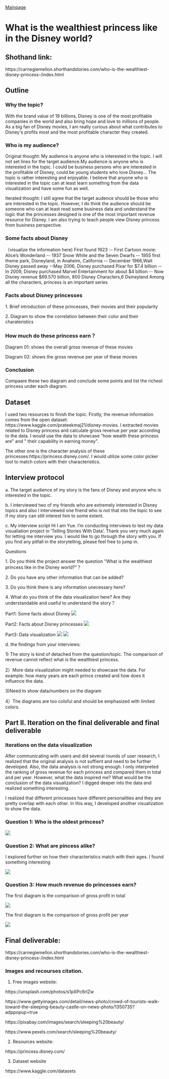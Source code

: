 [Mainpage](/README.md)

# What is the wealthiest princess like in the Disney world?

## Shothand link: 
<p>https://carnegiemellon.shorthandstories.com/who-is-the-wealthiest-disney-princess-/index.html</p>

## Outline

### Why the topic?
With the brand value of 19 billions, Disney is one of the most profitable companies in the world and also bring hope and love to millions of people. As a big fan of Disney movies, I am really curious about what contributes to Disney's profits most and the most profitable character they created.

### Who is my audience?
Original thought: My audience is anyone who is interested in the topic. I will not set lines for the target audience.My audience is anyone who is interested in the topic. I could be business persons who are interested in the profitable of Disney, could be young students who love Disney... The topic is rather interesting and enjoyable. I believe that anyone who is interested in the topic can at least learn somethng from the data visualization and have some fun as well. 

Iterated thought: I still agree that the target audence should be those who are interested in the topic. However, I do think the audience should be someone who can at least read some business data and understand the logic that the princesses designed is one of the most important revenue resource for Disney. I am also trying to teach people view Disney princess from business perspective. 


### Some facts about Disney
（visualize the information here) First found 1923 -- First Cartoon movie: Alice’s Wonderland -- 1937  Snow White and the Seven Dwarfs --  1955 first theme park, Disneyland, in Anaheim, California -- December 1966,Walt Disney passed away 
--May 2006, Disney purchased Pixar for $7.4 billion -- In 2009, Disney purchased Marvel Entertainment for about $4 billion -- Now Disney revenue $69.570 billion, 800 Disney Characters,6 Dsineyland
Among all the characters, princess is an important series

### Facts about Disney princesses
<p>1. Brief introduction of these princesses, their movies and their popularity 
<p>2. Diagram to show the correlation between their color and their charateristics

### How much do these princess earn？
<p>Diagram 01: shows the overall gross revenue of these movies
<p>Diagram 02: shows the gross revenue per year of these movies

### Conclusion
Compaare these two diagram and conclude some points and list the richest princess under each diagram.

## Dataset
<p>I used two resources to finish the topic. Firstly, the revenue information comes from the open dataset: https://www.kaggle.com/prateekmaj21/disney-movies. I extracted movies related to Disney princess and calculate gross revenue per year according to the data. I would use the data to showcase ”how wealth these princess are" and " their capability in earning money". 
<p>The other one is the character analysis of these princesses:https://princess.disney.com/. I would utilize some color picker tool to match colors with their characteristics. 

## Interview protocol
<p>a. The target audience of my story is the fans of Disney and anyone who is interested in the topic. 
<p>b. I interviewed two of my friends who are extremely interested in Disney topics and also I interviewed one friend who is not that into the topic to see if my story can still interest him to some extent.
<p>c. My interview script
Hi I am Yue. I’m conducting interviews to test my data visualiation project in ‘Telling Stories With Data’. Thank you very much again for letting me interview you.
I would like to go through the story with you. If you find any pitfall in the storytelling, please feel free to jump in.
<p><Introduce the outline and content>
<p>Questions
<p> 1. Do you think the project answer the question "What is the wealthiest princess like in the Disney world?“？
<p> 2. Do you have any other information that can be added?
<p> 3. Do you think there is any information unecessary here?
<p> 4. What do you think of the data visualization here? Are they understandable and useful to understand the story？

<p> Part1: Some facts about Disney
 <img src="facts of disney.png"> 

<p> Part2: Facts about Disney princesses 
 <img src="facts of princess.png"> 

<p> Part3: Data visualization
 <img src="total revenue.png">
 <img src="revenue per year.png">
 
d. the findings from your interviews:
<p>1) The story is kind of detached from the question/topic. The comparison of revenue cannot reflect what is the wealthiest princess.
<p>2）More data visualization might needed to showcase the data. For example: how many years are each prince created and how does it influence the data.
<p>3)Need to show data/numbers on the diagram
<p>4）The diagrams are too coloful and should be emphasized with limited colors.
 
 
## Part II. Iteration on the final deliverable and final deliverable



 
### Iterations on the data visualization
After communicating with users and did several rounds of user research, I realized that the original analysis is not suffient and need to be further developed.  Also, the data analysis is not strong enough. I only interpreted the ranking of gross revenue for each princess and compared them in total and per year. However, what the data inspired me? What would be the conclusion of the data visualization? I digged deeper into the data and realized something interesting.
 <p> I realized that different princesses have different personalities and they are pretty overlap with each other. In this way, I developed another visualization to show the data. 
 
 ### Question 1: Who is the oldest princess?
 <div class='tableauPlaceholder' id='viz1596752225907' style='position: relative'><noscript><a href='#'><img alt=' ' src='https:&#47;&#47;public.tableau.com&#47;static&#47;images&#47;pr&#47;princessage&#47;Sheet2&#47;1_rss.png' style='border: none' /></a></noscript><object class='tableauViz'  style='display:none;'><param name='host_url' value='https%3A%2F%2Fpublic.tableau.com%2F' /> <param name='embed_code_version' value='3' /> <param name='site_root' value='' /><param name='name' value='princessage&#47;Sheet2' /><param name='tabs' value='no' /><param name='toolbar' value='yes' /><param name='static_image' value='https:&#47;&#47;public.tableau.com&#47;static&#47;images&#47;pr&#47;princessage&#47;Sheet2&#47;1.png' /> <param name='animate_transition' value='yes' /><param name='display_static_image' value='yes' /><param name='display_spinner' value='yes' /><param name='display_overlay' value='yes' /><param name='display_count' value='yes' /><param name='language' value='en' /><param name='filter' value='publish=yes' /></object></div>                <script type='text/javascript'>                    var divElement = document.getElementById('viz1596752225907');                    var vizElement = divElement.getElementsByTagName('object')[0];                    vizElement.style.width='100%';vizElement.style.height=(divElement.offsetWidth*0.75)+'px';                    var scriptElement = document.createElement('script');                    scriptElement.src = 'https://public.tableau.com/javascripts/api/viz_v1.js';                    vizElement.parentNode.insertBefore(scriptElement, vizElement);                </script>
 
 
 ### Question 2: What are pincess alike?
 I explored further on how their characteristics match with their ages. I found something interesting
 <div class='tableauPlaceholder' id='viz1596752225907' style='position: relative'><noscript><a href='#'><img alt=' ' src='https:&#47;&#47;public.tableau.com&#47;static&#47;images&#47;pr&#47;princessage&#47;Sheet2&#47;1_rss.png' style='border: none' /></a></noscript><object class='tableauViz'  style='display:none;'><param name='host_url' value='https%3A%2F%2Fpublic.tableau.com%2F' /> <param name='embed_code_version' value='3' /> <param name='site_root' value='' /><param name='name' value='princessage&#47;Sheet2' /><param name='tabs' value='no' /><param name='toolbar' value='yes' /><param name='static_image' value='https:&#47;&#47;public.tableau.com&#47;static&#47;images&#47;pr&#47;princessage&#47;Sheet2&#47;1.png' /> <param name='animate_transition' value='yes' /><param name='display_static_image' value='yes' /><param name='display_spinner' value='yes' /><param name='display_overlay' value='yes' /><param name='display_count' value='yes' /><param name='language' value='en' /><param name='filter' value='publish=yes' /></object></div>                <script type='text/javascript'>                    var divElement = document.getElementById('viz1596752225907');                    var vizElement = divElement.getElementsByTagName('object')[0];                    vizElement.style.width='100%';vizElement.style.height=(divElement.offsetWidth*0.75)+'px';                    var scriptElement = document.createElement('script');                    scriptElement.src = 'https://public.tableau.com/javascripts/api/viz_v1.js';                    vizElement.parentNode.insertBefore(scriptElement, vizElement);                </script>
 
 
 ### Question 3: How much revenue do princesses earn?
 <p>The first diagram is the comparison of gross profit in total
 <div class='tableauPlaceholder' id='viz1596732655821' style='position: relative'><noscript><a href='#'><img alt=' ' src='https:&#47;&#47;public.tableau.com&#47;static&#47;images&#47;Gr&#47;Grossprofitintotal&#47;Sheet1&#47;1_rss.png' style='border: none' /></a></noscript><object class='tableauViz'  style='display:none;'><param name='host_url' value='https%3A%2F%2Fpublic.tableau.com%2F' /> <param name='embed_code_version' value='3' /> <param name='site_root' value='' /><param name='name' value='Grossprofitintotal&#47;Sheet1' /><param name='tabs' value='no' /><param name='toolbar' value='yes' /><param name='static_image' value='https:&#47;&#47;public.tableau.com&#47;static&#47;images&#47;Gr&#47;Grossprofitintotal&#47;Sheet1&#47;1.png' /> <param name='animate_transition' value='yes' /><param name='display_static_image' value='yes' /><param name='display_spinner' value='yes' /><param name='display_overlay' value='yes' /><param name='display_count' value='yes' /><param name='language' value='en' /><param name='filter' value='publish=yes' /></object></div>                <script type='text/javascript'>                    var divElement = document.getElementById('viz1596732655821');                    var vizElement = divElement.getElementsByTagName('object')[0];                    vizElement.style.width='100%';vizElement.style.height=(divElement.offsetWidth*0.75)+'px';                    var scriptElement = document.createElement('script');                    scriptElement.src = 'https://public.tableau.com/javascripts/api/viz_v1.js';                    vizElement.parentNode.insertBefore(scriptElement, vizElement);                </script>
 
 <p>The first diagram is the comparison of gross profit per year
 <div class='tableauPlaceholder' id='viz1596732747895' style='position: relative'><noscript><a href='#'><img alt=' ' src='https:&#47;&#47;public.tableau.com&#47;static&#47;images&#47;Gr&#47;Grossprofit&#47;Sheet1&#47;1_rss.png' style='border: none' /></a></noscript><object class='tableauViz'  style='display:none;'><param name='host_url' value='https%3A%2F%2Fpublic.tableau.com%2F' /> <param name='embed_code_version' value='3' /> <param name='site_root' value='' /><param name='name' value='Grossprofit&#47;Sheet1' /><param name='tabs' value='no' /><param name='toolbar' value='yes' /><param name='static_image' value='https:&#47;&#47;public.tableau.com&#47;static&#47;images&#47;Gr&#47;Grossprofit&#47;Sheet1&#47;1.png' /> <param name='animate_transition' value='yes' /><param name='display_static_image' value='yes' /><param name='display_spinner' value='yes' /><param name='display_overlay' value='yes' /><param name='display_count' value='yes' /><param name='language' value='en' /><param name='filter' value='publish=yes' /></object></div>                <script type='text/javascript'>                    var divElement = document.getElementById('viz1596732747895');                    var vizElement = divElement.getElementsByTagName('object')[0];                    vizElement.style.width='100%';vizElement.style.height=(divElement.offsetWidth*0.75)+'px';                    var scriptElement = document.createElement('script');                    scriptElement.src = 'https://public.tableau.com/javascripts/api/viz_v1.js';                    vizElement.parentNode.insertBefore(scriptElement, vizElement);                </script>


## Final deliverable: 
<p>https://carnegiemellon.shorthandstories.com/who-is-the-wealthiest-disney-princess-/index.html</p>


### Images and recourses citation.

1) Free images website: 
<p>https://unsplash.com/photos/s1pXPc6rIZw
<p>https://www.gettyimages.com/detail/news-photo/crowd-of-tourists-walk-toward-the-sleeping-beauty-castle-on-news-photo/1350735?adppopup=true
<p>https://pixabay.com/images/search/sleeping%20beauty/
<p>https://www.pexels.com/search/sleeping%20beauty/

2) Resources website:
<p>https://princess.disney.com/

3) Dataset website
<p>https://www.kaggle.com/datasets
